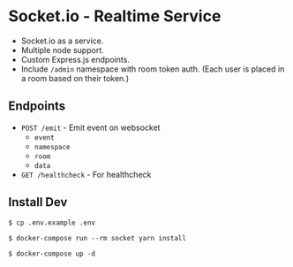# Socket.io - Realtime Service

- Socket.io as a service.
- Multiple node support.
- Custom Express.js endpoints.
- Include `/admin` namespace with room token auth. (Each user is placed in a room based on their token.)

## Endpoints

- `POST /emit` - Emit event on websocket
  - `event`
  - `namespace`
  - `room`
  - `data`
- `GET /healthcheck` - For healthcheck

## Install Dev

```shell
$ cp .env.example .env
```

```shell
$ docker-compose run --rm socket yarn install
```

```shell
$ docker-compose up -d
```
